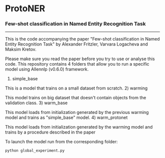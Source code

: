 # ProtoNER
### Few-shot classification in Named Entity Recognition Task
-------------------------------------------------

This is the code accompanying the paper "Few-shot classification in Named Entity Recognition Task" by Alexander Fritzler, Varvara Logacheva and Maksim Kretov.

Please make sure you read the paper before you try to use or analyse this code.
This repository contains 4 folders that allow you to run a specific model using Allennlp (v0.6.0) framework. 

1) simple_base

This is a model that trains on a small dataset from scratch.
2) warming

This model trains on big dataset that doesn't contain objects from the validation class.
3) warm_base

This model loads from initialization generated by the previous warming model and trains as "simple_base" model.
4) warm_protonet

This model loads from initialization generated by the warming model and trains by a procedure described in the paper 

To launch the model run from the corresponding folder:
```
python global_experiment.py
```
